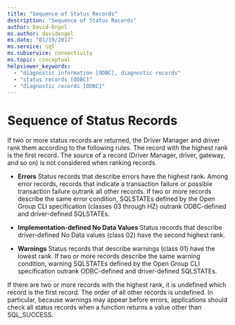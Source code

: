 ```yaml
---
title: "Sequence of Status Records"
description: "Sequence of Status Records"
author: David-Engel
ms.author: davidengel
ms.date: "01/19/2017"
ms.service: sql
ms.subservice: connectivity
ms.topic: conceptual
helpviewer_keywords:
  - "diagnostic information [ODBC], diagnostic records"
  - "status records [ODBC]"
  - "diagnostic records [ODBC]"
---
```

# Sequence of Status Records
If two or more status records are returned, the Driver Manager and driver rank them according to the following rules. The record with the highest rank is the first record. The source of a record (Driver Manager, driver, gateway, and so on) is not considered when ranking records.  
  
-   **Errors** Status records that describe errors have the highest rank. Among error records, records that indicate a transaction failure or possible transaction failure outrank all other records. If two or more records describe the same error condition, SQLSTATEs defined by the Open Group CLI specification (classes 03 through HZ) outrank ODBC-defined and driver-defined SQLSTATEs.  
  
-   **Implementation-defined No Data Values** Status records that describe driver-defined No Data values (class 02) have the second highest rank.  
  
-   **Warnings** Status records that describe warnings (class 01) have the lowest rank. If two or more records describe the same warning condition, warning SQLSTATEs defined by the Open Group CLI specification outrank ODBC-defined and driver-defined SQLSTATEs.  
  
 If there are two or more records with the highest rank, it is undefined which record is the first record. The order of all other records is undefined. In particular, because warnings may appear before errors, applications should check all status records when a function returns a value other than SQL_SUCCESS.
